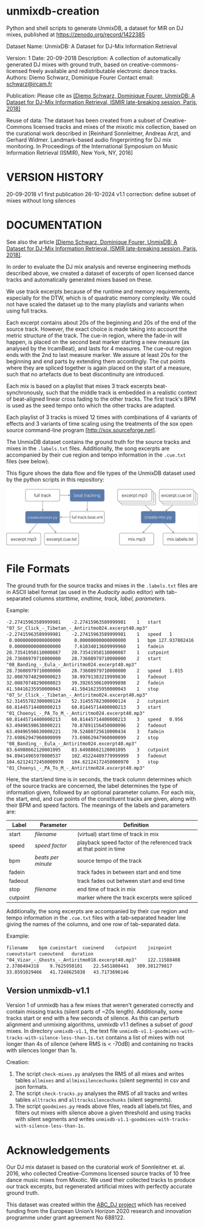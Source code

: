 # unmixdb-creation
Python and shell scripts to generate UnmixDB, a dataset for MIR on DJ mixes, published at https://zenodo.org/record/1422385

Dataset Name:	UnmixDB: A Dataset for DJ-Mix Information Retrieval

Version:	1
Date:		20-09-2018
Description:	A collection of automatically generated DJ mixes with ground truth, based on creative-commons-licensed freely available and redistributable electronic dance tracks.
Authors:	Diemo Schwarz, Dominique Fourer
Contact email:	schwarz@ircam.fr

Publication: Please cite as [[Diemo Schwarz, Dominique Fourer, UnmixDB: A Dataset for DJ-Mix Information Retrieval, ISMIR late-breaking session, Paris, 2018]](https://zenodo.org/records/1422385/files/schwarz-fourer-ismir2018late-breaking-unmixdb.pdf)

Reuse of data:	The dataset has been created from a subset of Creative-Commons licensed tracks and mixes of the mixotic mix collection, based on the curational work described in [Reinhard Sonnleitner, Andreas Arzt, and Gerhard Widmer. Landmark-based audio fingerprinting for DJ mix monitoring. In Proceedings of the International Symposium on Music Information Retrieval (ISMIR), New York, NY, 2016]


# VERSION HISTORY
20-09-2018	v1		first publication
26-10-2024	v1.1	correction: define subset of mixes without long silences

# DOCUMENTATION

See also the article [[Diemo Schwarz, Dominique Fourer, UnmixDB: A Dataset for DJ-Mix Information Retrieval, ISMIR late-breaking session, Paris, 2018]](https://zenodo.org/records/1422385/files/schwarz-fourer-ismir2018late-breaking-unmixdb.pdf).

In order to evaluate the DJ mix analysis and reverse engineering methods described above, we created a dataset of excerpts of open licensed dance tracks and automatically generated mixes based on these.

We use track excerpts because of the runtime and memory requirements, especially for the DTW, which is of quadratic memory complexity. We could not have scaled the dataset up to the many playlists and variants when using full tracks.

Each excerpt contains about 20s of the beginning and 20s of the end of the source track. However, the exact choice is made taking into account the metric structure of the track. The cue-in region, where the fade-in will happen, is placed on the second beat marker starting a new measure (as analysed by the IrcamBeat), and lasts for 4 measures.  The cue-out region ends with the 2nd to last measure marker. We assure at least 20s for the beginning and end parts by extending them accordingly. The cut points where they are spliced together is again placed on the start of a measure, such that no artefacts due to beat discontinuity are introduced.

Each mix is based on a playlist that mixes 3 track excerpts beat-synchronously, such that the middle track is embedded in a realistic context of beat-aligned linear cross fading to the other tracks.
The first track's BPM is used as the seed tempo onto which the other tracks are adapted.

Each playlist of 3 tracks is mixed 12 times with combinations of 4 variants of effects and 3 variants of time scaling using the treatments of the sox open source command-line program [http://sox.sourceforge.net].

The UnmixDB dataset contains the ground truth for the source tracks and mixes in the `.labels.txt` files. 
Additionally, the song excerpts are accompanied by their cue region and tempo information in the `.cue.txt` files (see below).

This figure shows the data flow and file types of the UnmixDB dataset used by the python scripts in this repository:

![The data flow and file types of the UnmixDB dataset](./unmixdb-creation.png)

# File Formats

The ground truth for the source tracks and mixes in the `.labels.txt` files are in ASCII label format (as used in the _Audacity_ audio editor) with tab-separated columns _starttime, endtime, track, label, parameters_.

Example:

```
-2.27415963589999981	-2.27415963589999981	1	start	"07_Sr_Click_-_Tibetan_-_Antiritmo024.excerpt40.mp3"
-2.27415963589999981	-2.27415963589999981	1	speed	1
 0.00000000000000000	 0.00000000000000000	1	bpm	127.937802416
 0.00000000000000000	 7.61034013609999960	1	fadein	
20.73541950110000087	20.73541950110000087	1	cutpoint	
28.73608979710000000	28.73608979710000000	2	start	"08_Banding_-_Eula_-_Antiritmo024.excerpt40.mp3"
28.73608979710000000	28.73608979710000000	2	speed	1.015
32.00870748290000023	38.99791383219999830	1	fadeout	
32.00870748290000023	39.39265306109999898	2	fadein	
41.50416235950000043	41.50416235950000043	1	stop	"07_Sr_Click_-_Tibetan_-_Antiritmo024.excerpt40.mp3"
52.31455782300000124	52.31455782300000124	2	cutpoint	
60.81445714400000213	60.81445714400000213	3	start	"01_Choenyi_-_PA_To_M_-_Antiritmo024.excerpt40.mp3"
60.81445714400000213	60.81445714400000213	3	speed	0.956
63.49496598630000221	70.87891156450000096	2	fadeout	
63.49496598630000221	70.52480725610000434	3	fadein	
73.69862947960000099	73.69862947960000099	2	stop	"08_Banding_-_Eula_-_Antiritmo024.excerpt40.mp3"
83.64988662120001095	83.64988662120001095	3	cutpoint	
94.89414965970000537	102.45224489779999999	3	fadeout	
104.62124172450000970	104.62124172450000970	3	stop	"01_Choenyi_-_PA_To_M_-_Antiritmo024.excerpt40.mp3"
```

Here, the start/end time is in seconds, the track column determines which of the source tracks are concerned, the label determines the type of information given, followed by an optional parameter column.
For each mix, the start, end, and cue points of the constituent tracks are given, along with their BPM  and speed factors.
The meanings of the labels and parameters are:

| Label   | Parameter		  | Definition |
|---------|-------------------|------------|
| start   | _filename_		  | (virtual) start time of track in mix	|
| speed   | _speed factor_	  | playback speed factor of the referenced track at that point in time	|
| bpm     | _beats per minute_ | source tempo of the track	|
| fadein  |					  | track fades in between start and end time	|
| fadeout |					  | track fades out between start and end time	|
| stop    | _filename_		  | end time of track in mix	|
| cutpoint |				  | marker where the track excerpts were spliced 	|

Additionally, the song excerpts are accompanied by their cue region and tempo information in the `.cue.txt` files with a tab-separated header line giving the names of the columns, and one row of tab-separated data.

Example:

```
filename	bpm	cueinstart	cueinend	cutpoint	joinpoint	cueoutstart	cueoutend	duration
"04_Vizar_-_Ghosts_-_Antiritmo018.excerpt40.mp3"	122.11588408	2.3786494318	9.7625950101	22.5451800441	309.381279817	33.8591029466	41.7248625838	43.7173696146
```

## Version unmixdb-v1.1

Version 1 of unmixdb has a few mixes that weren't generated correctly and contain missing tracks (silent parts of ~20s length).  Additionally, some tracks start or end with a few seconds of silence.  As this can perturb alignment and unmixing algorithms, unmixdb v1.1 defines a subset of _good_ mixes.
In directory `unmixdb-v1.1`, the text file `unmixdb-v1.1-goodmixes-with-tracks-with-silence-less-than-1s.txt` contains a list of mixes with not longer than 4s of silence (where RMS is < -70dB) and containing no tracks with silences longer than 1s.

Creation:
1. The script `check-mixes.py` analyses the RMS of all mixes and writes tables `allmixes` and `allmixsilencechunks` (silent segments) in csv and json formats.
2. The script `check-tracks.py` analyses the RMS of all tracks and writes tables `alltracks` and `alltracksilencechunks` (silent segments).
3. The script `goodmixes.py` reads above files, reads all labels.txt files, and filters out mixes with silence above a given threshold and using tracks with silent segments and writes `unmixdb-v1.1-goodmixes-with-tracks-with-silence-less-than-1s`.

# Acknowledgements

Our DJ mix dataset is based on the curatorial work of Sonnleitner et. al. 2016, who collected Creative-Commons licensed source tracks of 10 free dance music mixes from Mixotic. We used their collected tracks to produce our track excerpts, but regenerated artificial mixes with perfectly accurate ground truth.

This dataset was created within the [ABC_DJ project](https://abcdj.eu/) which has received funding from the European Union’s Horizon 2020 research and innovation programme under grant agreement No 688122.
